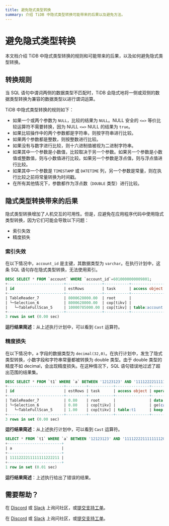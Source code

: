 ```yaml
---
title: 避免隐式类型转换
summary: 介绍 TiDB 中隐式类型转换可能带来的后果以及避免方法。
---
```


# 避免隐式类型转换

本文档介绍 TiDB 中隐式类型转换的规则和可能带来的后果，以及如何避免隐式类型转换。

## 转换规则

当 SQL 语句中谓词两侧的数据类型不匹配时，TiDB 会隐式地将一侧或双侧的数据类型转换为兼容的数据类型以进行谓词运算。

TiDB 中隐式类型转换的规则如下：

- 如果一个或两个参数为 `NULL`，比较的结果为 `NULL`。NULL 安全的 `<=>` 等价比较运算符不需要转换，因为 NULL `<=>` NULL 的结果为 `true`。
- 如果比较操作中的两个参数都是字符串，则按字符串进行比较。
- 如果两个参数都是整数，则按整数进行比较。
- 如果没有与数字进行比较，则十六进制值被视为二进制字符串。
- 如果其中一个参数是小数值，比较取决于另一个参数。如果另一个参数是小数值或整数值，则与小数值进行比较。如果另一个参数是浮点值，则与浮点值进行比较。
- 如果其中一个参数是 `TIMESTAMP` 或 `DATETIME` 列，另一个参数是常量，则在执行比较之前将常量转换为时间戳。
- 在所有其他情况下，参数都作为浮点数（`DOUBLE` 类型）进行比较。

## 隐式类型转换带来的后果

隐式类型转换增加了人机交互的可用性。但是，应避免在应用程序代码中使用隐式类型转换，因为它们可能会导致以下问题：

- 索引失效
- 精度损失

### 索引失效

在以下情况中，`account_id` 是主键，其数据类型为 `varchar`。在执行计划中，这条 SQL 语句存在隐式类型转换，无法使用索引。

```sql
DESC SELECT * FROM `account` WHERE `account_id`=6010000000009801;
+-------------------------+----------------+-----------+---------------+------------------------------------------------------------+
| id                      | estRows        | task      | access object | operator info                                              |
+-------------------------+----------------+-----------+---------------+------------------------------------------------------------+
| TableReader_7           | 8000628000.00  | root      |               | data:Selection_6                                           |
| └─Selection_6           | 8000628000.00  | cop[tikv] |               | eq(cast(findpt.account.account_id), 6.010000000009801e+15) |
|   └─TableFullScan_5     | 10000785000.00 | cop[tikv] | table:account | keep order:false                                           |
+-------------------------+----------------+-----------+---------------+------------------------------------------------------------+
3 rows in set (0.00 sec)
```

**运行结果简述**：从上述执行计划中，可以看到 `Cast` 运算符。

### 精度损失

在以下情况中，`a` 字段的数据类型为 `decimal(32,0)`。在执行计划中，发生了隐式类型转换，小数字段和字符串常量都被转换为 double 类型。由于 double 类型的精度不如 decimal，会出现精度损失。在这种情况下，SQL 语句错误地过滤了超出范围的结果集。

```sql
DESC SELECT * FROM `t1` WHERE `a` BETWEEN '12123123' AND '1111222211111111200000';
+-------------------------+---------+-----------+---------------+-------------------------------------------------------------------------------------+
| id                      | estRows | task      | access object | operator info                                                                       |
+-------------------------+---------+-----------+---------------+-------------------------------------------------------------------------------------+
| TableReader_7           | 0.80    | root      |               | data:Selection_6                                                                    |
| └─Selection_6           | 0.80    | cop[tikv] |               | ge(cast(findpt.t1.a), 1.2123123e+07), le(cast(findpt.t1.a), 1.1112222111111112e+21) |
|   └─TableFullScan_5     | 1.00    | cop[tikv] | table:t1      | keep order:false, stats:pseudo                                                      |
+-------------------------+---------+-----------+---------------+-------------------------------------------------------------------------------------+
3 rows in set (0.00 sec)
```

**运行结果简述**：从上述执行计划中，可以看到 `Cast` 运算符。

```sql
SELECT * FROM `t1` WHERE `a` BETWEEN '12123123' AND '1111222211111111200000';
+------------------------+
| a                      |
+------------------------+
| 1111222211111111222211 |
+------------------------+
1 row in set (0.01 sec)

```

**运行结果简述**：上述执行给出了错误的结果。

## 需要帮助？

<CustomContent platform="tidb">

在 [Discord](https://discord.gg/DQZ2dy3cuc?utm_source=doc) 或 [Slack](https://slack.tidb.io/invite?team=tidb-community&channel=everyone&ref=pingcap-docs) 上询问社区，或[提交支持工单](/support.md)。

</CustomContent>

<CustomContent platform="tidb-cloud">

在 [Discord](https://discord.gg/DQZ2dy3cuc?utm_source=doc) 或 [Slack](https://slack.tidb.io/invite?team=tidb-community&channel=everyone&ref=pingcap-docs) 上询问社区，或[提交支持工单](https://tidb.support.pingcap.com/)。

</CustomContent>
